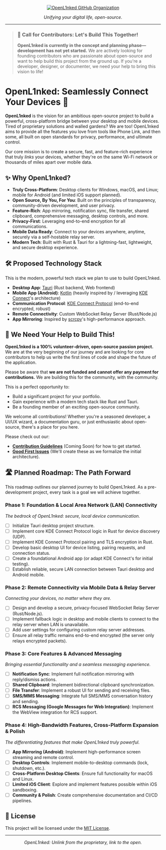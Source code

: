 <p align="center">
  <a href="https://github.com/OpenL1nked">
    <img src="https://img.shields.io/badge/OpenL1nked-Official%20Org-blueviolet?style=for-the-badge&logo=github" alt="OpenL1nked GitHub Organization">
  </a>
</p>

<p align="center">
  <i>Unifying your digital life, open-source.</i>
</p>

---

> ### 📢 Call for Contributors: Let's Build This Together!
> **OpenL1nked is currently in the concept and planning phase—development has not yet started.** We are actively looking for founding contributors who are passionate about open-source and want to help build this project from the ground up. If you're a developer, designer, or documenter, we need your help to bring this vision to life!

# OpenL1nked: Seamlessly Connect Your Devices 🚀

**OpenL1nked** is the vision for an ambitious open-source project to build a powerful, cross-platform bridge between your desktop and mobile devices. Tired of proprietary solutions and walled gardens? We are too! OpenL1nked aims to provide all the features you love from tools like Phone Link, and then some, all built on open standards for privacy, performance, and ultimate control.

Our core mission is to create a secure, fast, and feature-rich experience that truly *links* your devices, whether they're on the same Wi-Fi network or thousands of miles apart over mobile data.

## ✨ Why OpenL1nked?

* **Truly Cross-Platform**: Desktop clients for Windows, macOS, and Linux; mobile for Android (and limited iOS support planned).
* **Open Source, By You, For You**: Built on the principles of transparency, community-driven development, and user privacy.
* **Feature-Rich**: App mirroring, notification sync, file transfer, shared clipboard, comprehensive messaging, desktop controls, and more.
* **Privacy-First**: Leveraging end-to-end encryption for all communications.
* **Mobile Data Ready**: Connect to your devices anywhere, anytime, securely via a self-hostable relay server.
* **Modern Tech**: Built with Rust & Tauri for a lightning-fast, lightweight, and secure desktop experience.

## 🛠️ Proposed Technology Stack

This is the modern, powerful tech stack we plan to use to build OpenL1nked.

* **Desktop App**: [Tauri](https://tauri.app/) (Rust backend, Web frontend)
* **Mobile App (Android)**: [Kotlin](https://kotlinlang.org/) (heavily inspired by / leveraging [KDE Connect](https://kdeconnect.kde.org/)'s architecture)
* **Communication Protocol**: [KDE Connect Protocol](https://github.com/KDE/kdeconnect-kde/blob/master/README.md) (end-to-end encrypted, robust)
* **Remote Connectivity**: Custom WebSocket Relay Server (Rust/Node.js)
* **App Mirroring**: Inspired by [scrcpy](https://github.com/Genymobile/scrcpy)'s high-performance approach.

## 🤝 We Need Your Help to Build This!

**OpenL1nked is a 100% volunteer-driven, open-source passion project.** We are at the very beginning of our journey and are looking for core contributors to help us write the first lines of code and shape the future of the application.

Please be aware that **we are not funded and cannot offer any payment for contributions.** We are building this for the community, with the community.

This is a perfect opportunity to:
* Build a significant project for your portfolio.
* Gain experience with a modern tech stack like Rust and Tauri.
* Be a founding member of an exciting open-source community.

We welcome all contributions! Whether you're a seasoned developer, a UI/UX wizard, a documentation guru, or just enthusiastic about open-source, there's a place for you here.

Please check out our:
* [**Contribution Guidelines**](CONTRIBUTING.md) (Coming Soon) for how to get started.
* [**Good First Issues**](https://github.com/OpenL1nked/OpenL1nked/issues?q=is%3Aissue+is%3Aopen+label%3A%22good+first+issue%22) (We'll create these as we formalize the initial architecture).

## 🛣️ Planned Roadmap: The Path Forward

This roadmap outlines our planned journey to build OpenL1nked. As a pre-development project, every task is a goal we will achieve together.

### Phase 1: Foundation & Local Area Network (LAN) Connectivity
*The bedrock of OpenL1nked: secure, local device communication.*

-   [ ] Initialize Tauri desktop project structure.
-   [ ] Implement core KDE Connect Protocol logic in Rust for device discovery (UDP).
-   [ ] Implement KDE Connect Protocol pairing and TLS encryption in Rust.
-   [ ] Develop basic desktop UI for device listing, pairing requests, and connection status.
-   [ ] Create a foundational Android app (or adapt KDE Connect's for initial testing).
-   [ ] Establish reliable, secure LAN connection between Tauri desktop and Android mobile.

### Phase 2: Remote Connectivity via Mobile Data & Relay Server
*Connecting your devices, no matter where they are.*

-   [ ] Design and develop a secure, privacy-focused WebSocket Relay Server (Rust/Node.js).
-   [ ] Implement fallback logic in desktop and mobile clients to connect to the relay server when LAN is unavailable.
-   [ ] Add user settings for configuring custom relay server addresses.
-   [ ] Ensure all relay traffic remains end-to-end encrypted (the server only relays encrypted packets).

### Phase 3: Core Features & Advanced Messaging
*Bringing essential functionality and a seamless messaging experience.*

-   [ ] **Notification Sync**: Implement full notification mirroring with reply/dismiss actions.
-   [ ] **Shared Clipboard**: Implement bidirectional clipboard synchronization.
-   [ ] **File Transfer**: Implement a robust UI for sending and receiving files.
-   [ ] **SMS/MMS Messaging**: Integrate full SMS/MMS conversation history and sending.
-   [ ] **RCS Messaging (Google Messages for Web Integration)**: Implement the WebView integration for RCS support.

### Phase 4: High-Bandwidth Features, Cross-Platform Expansion & Polish
*The differentiating features that make OpenL1nked truly powerful.*

-   [ ] **App Mirroring (Android)**: Implement high-performance screen streaming and remote control.
-   [ ] **Desktop Controls**: Implement mobile-to-desktop commands (lock, shutdown, etc.).
-   [ ] **Cross-Platform Desktop Clients**: Ensure full functionality for macOS and Linux.
-   [ ] **Limited iOS Client**: Explore and implement features possible within iOS sandboxing.
-   [ ] **Community & Polish**: Create comprehensive documentation and CI/CD pipelines.

## 📜 License

This project will be licensed under the [MIT License](LICENSE).

---
<p align="center">
  <i>OpenL1nked: Unlink from the proprietary, link to the open.</i>
</p>
